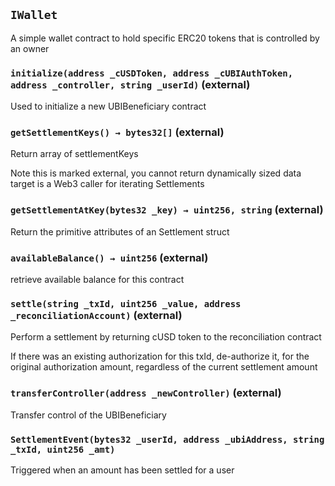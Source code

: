 ## `IWallet`



A simple wallet contract to hold specific ERC20 tokens that is controlled by an owner




### `initialize(address _cUSDToken, address _cUBIAuthToken, address _controller, string _userId)` (external)

Used to initialize a new UBIBeneficiary contract





### `getSettlementKeys() → bytes32[]` (external)

Return array of settlementKeys



Note this is marked external, you cannot return dynamically sized data target is a Web3 caller for iterating Settlements


### `getSettlementAtKey(bytes32 _key) → uint256, string` (external)

Return the primitive attributes of an Settlement struct





### `availableBalance() → uint256` (external)

retrieve available balance for this contract





### `settle(string _txId, uint256 _value, address _reconciliationAccount)` (external)

Perform a settlement by returning cUSD token to the reconciliation contract



If there was an existing authorization for this txId, de-authorize it, for the original authorization amount, regardless of the current settlement amount


### `transferController(address _newController)` (external)

Transfer control of the UBIBeneficiary






### `SettlementEvent(bytes32 _userId, address _ubiAddress, string _txId, uint256 _amt)`

Triggered when an amount has been settled for a user





